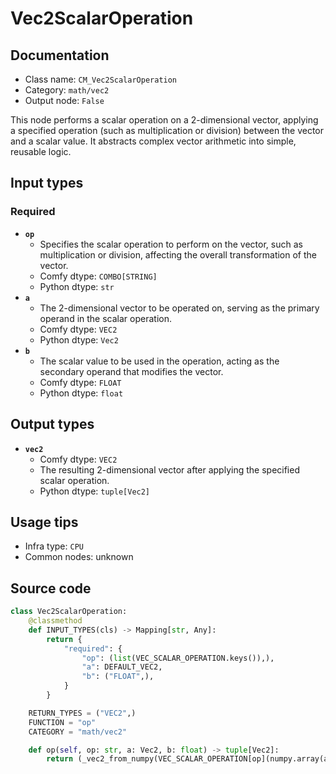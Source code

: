 # Vec2ScalarOperation
## Documentation
- Class name: `CM_Vec2ScalarOperation`
- Category: `math/vec2`
- Output node: `False`

This node performs a scalar operation on a 2-dimensional vector, applying a specified operation (such as multiplication or division) between the vector and a scalar value. It abstracts complex vector arithmetic into simple, reusable logic.
## Input types
### Required
- **`op`**
    - Specifies the scalar operation to perform on the vector, such as multiplication or division, affecting the overall transformation of the vector.
    - Comfy dtype: `COMBO[STRING]`
    - Python dtype: `str`
- **`a`**
    - The 2-dimensional vector to be operated on, serving as the primary operand in the scalar operation.
    - Comfy dtype: `VEC2`
    - Python dtype: `Vec2`
- **`b`**
    - The scalar value to be used in the operation, acting as the secondary operand that modifies the vector.
    - Comfy dtype: `FLOAT`
    - Python dtype: `float`
## Output types
- **`vec2`**
    - Comfy dtype: `VEC2`
    - The resulting 2-dimensional vector after applying the specified scalar operation.
    - Python dtype: `tuple[Vec2]`
## Usage tips
- Infra type: `CPU`
- Common nodes: unknown


## Source code
```python
class Vec2ScalarOperation:
    @classmethod
    def INPUT_TYPES(cls) -> Mapping[str, Any]:
        return {
            "required": {
                "op": (list(VEC_SCALAR_OPERATION.keys()),),
                "a": DEFAULT_VEC2,
                "b": ("FLOAT",),
            }
        }

    RETURN_TYPES = ("VEC2",)
    FUNCTION = "op"
    CATEGORY = "math/vec2"

    def op(self, op: str, a: Vec2, b: float) -> tuple[Vec2]:
        return (_vec2_from_numpy(VEC_SCALAR_OPERATION[op](numpy.array(a), b)),)

```
